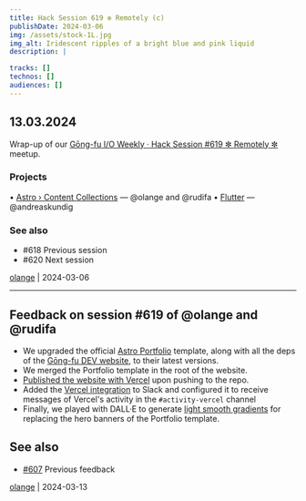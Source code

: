 ```yaml
---
title: Hack Session 619 ✼ Remotely (c)
publishDate: 2024-03-06
img: /assets/stock-1L.jpg
img_alt: Iridescent ripples of a bright blue and pink liquid
description: |

tracks: []
technos: []
audiences: []
---
```


## 13.03.2024

Wrap-up of our [Gōng-fu I/O Weekly · Hack Session #619 ✼ Remotely ✼](https://www.meetup.com/fr-FR/gōngfuio/events/299366410/) meetup.

### Projects

• [Astro › Content Collections](https://docs.astro.build/en/guides/content-collections/) — @olange and @rudifa
• [Flutter](https://flutter.dev) — @andreaskundig

### See also

* #618 Previous session
* #620 Next session

[olange](https://github.com/olange) | 2024-03-06

<hr/>

## Feedback on session #619 of @olange and @rudifa

* We upgraded the official [Astro Portfolio](https://astro.build/themes/details/portfolio/) template, along with all the deps of the [Gōng-fu DEV website](https://github.com/gongfudev/website), to their latest versions.
* We merged the Portfolio template in the root of the website.
* [Published the website with Vercel](https://website.gongfu-dev.vercel.app/) upon pushing to the repo.
* Added the [Vercel integration](https://vercel.com/integrations/slack) to Slack and configured it to receive messages of Vercel's activity in the `#activity-vercel` channel
* Finally, we played with DALL·E to generate [light smooth gradients](https://github.com/gongfudev/website/blob/b9fab5e8a9c270d7f815e25f608efa0679fa345f/public/assets/smooth-light-gradient.webp) for replacing the hero banners of the Portfolio template.

## See also

* [#607](https://github.com/gongfuio/sessions/issues/607#issuecomment-1865262401) Previous feedback

[olange](https://github.com/olange) | 2024-03-13



